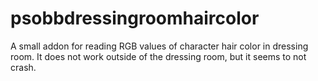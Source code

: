 # psobbdressingroomhaircolor
A small addon for reading RGB values of character hair color in dressing room. It does not work outside of the dressing room, but it seems to not crash. 
